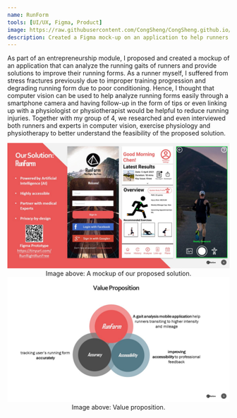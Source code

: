 ```yaml
---
name: RunForm
tools: [UI/UX, Figma, Product]
image: https://raw.githubusercontent.com/CongSheng/CongSheng.github.io/master/images/RunForm_Figma.jpg 
description: Created a Figma mock-up on an application to help runners improve running form.
---
```

As part of an entrepreneurship module, I proposed and created a mockup of 
an application that can analyze the running gaits of runners and provide 
solutions to improve their running forms. As a runner myself, I suffered from 
stress fractures previously due to improper training progression and degrading 
running form due to poor conditioning. Hence, I thought that computer vision
can be used to help analyze running forms easily through a smartphone camera 
and having follow-up in the form of tips or even linking up with a physiologist
or physiotherapist would be helpful to reduce running injuries.
Together with my group of 4, we researched
and even interviewed both runners and experts in computer vision, exercise physiology and 
physiotherapy to better understand the feasibility of the proposed solution.

<img src="https://raw.githubusercontent.com/CongSheng/CongSheng.github.io/master/images/RunForm_Figma.jpg" width="800" alt="Mockup of our proposed solution.">
<center>Image above: A mockup of our proposed solution.</center>

<img src="https://raw.githubusercontent.com/CongSheng/CongSheng.github.io/master/images/RunForm_value.jpg" width="800" alt="Value proposition.">
<center>Image above: Value proposition.</center>

